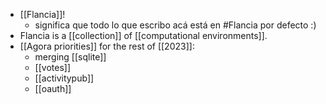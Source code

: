 - [[Flancia]]!
  - significa que todo lo que escribo acá está en #Flancia por defecto :)
- Flancia is a [[collection]] of [[computational environments]].
- [[Agora priorities]] for the rest of [[2023]]:
  - merging [[sqlite]]
  - [[votes]]
  - [[activitypub]]
  - [[oauth]]
